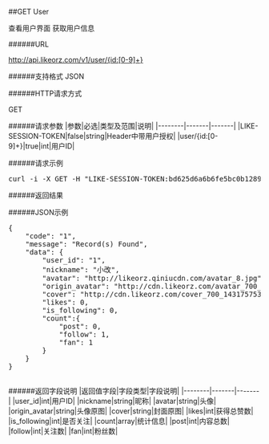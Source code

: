 ##GET User

查看用户界面 获取用户信息

######URL

http://api.likeorz.com/v1/user/{id:[0-9]+}

######支持格式
JSON

######HTTP请求方式

GET

######请求参数
|参数|必选|类型及范围|说明|
|--------|-------|-------|
|LIKE-SESSION-TOKEN|false|string|Header中带用户授权|
|user/{id:[0-9]+}|true|int|用户ID|

######请求示例
<pre>
curl -i -X GET -H "LIKE-SESSION-TOKEN:bd625d6a6b6fe5bc0b128954ad5ca39d" http://api.likeorz.com/v2/user/1
</pre>

######返回结果

######JSON示例

<pre>
{
    "code": "1", 
    "message": "Record(s) Found", 
    "data": {
        "user_id": "1", 
        "nickname": "小改", 
        "avatar": "http://likeorz.qiniucdn.com/avatar_8.jpg", 
        "origin_avatar": "http://cdn.likeorz.com/avatar_700_1431757477.jpg?imageView2/1/w/1242/h/1242",
        "cover": "http://cdn.likeorz.com/cover_700_1431757537.jpg?imageView2/1/w/1242/h/1242",
        "likes": 0, 
        "is_following": 0,
        "count":{
            "post": 0,
            "follow": 1,
            "fan": 1
        }
    }
}

</pre>

######返回字段说明
|返回值字段|字段类型|字段说明|
|--------|-------|-------|
|user_id|int|用户ID|
|nickname|string|昵称|
|avatar|string|头像|
|origin_avatar|string|头像原图|
|cover|string|封面原图|
|likes|int|获得总赞数|
|is_following|int|是否关注|
|count|array|统计信息|
|post|int|内容总数|
|follow|int|关注数|
|fan|int|粉丝数|